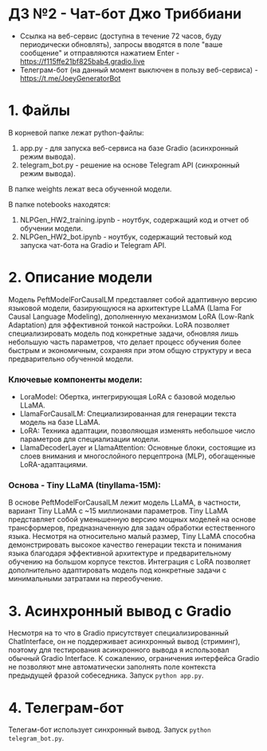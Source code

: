 # ДЗ №2 - Чат-бот Джо Триббиани

- Ссылка на веб-сервис (доступна в течение 72 часов, буду периодически обновлять), запросы вводятся в поле "ваше сообщение" и отправляются нажатием Enter - https://f115ffe21bf825bab4.gradio.live
- Телеграм-бот (на данный момент выключен в пользу веб-сервиса) - https://t.me/JoeyGeneratorBot

# 1. Файлы 

В корневой папке лежат python-файлы: 
1. app.py - для запуска веб-сервиса на базе Gradio (асинхронный режим вывода).
2. telegram_bot.py - решение на основе Telegram API (синхронный режим вывода).

В папке weights лежат веса обученной модели.

В папке notebooks находятся:
1. NLPGen_HW2_training.ipynb - ноутбук, содержащий код и отчет об обучении модели.
2. NLPGen_HW2_bot.ipynb - ноутбук, содержащий тестовый код запуска чат-бота на Gradio и Telegram API.

# 2. Описание модели

Модель PeftModelForCausalLM представляет собой адаптивную версию языковой модели, базирующуюся на архитектуре LLaMA (Llama For Causal Language Modeling), дополненную механизмом LoRA (Low-Rank Adaptation) для эффективной тонкой настройки. LoRA позволяет специализировать модель под конкретные задачи, обновляя лишь небольшую часть параметров, что делает процесс обучения более быстрым и экономичным, сохраняя при этом общую структуру и веса предварительно обученной модели.

### Ключевые компоненты модели:
- LoraModel: Обертка, интегрирующая LoRA с базовой моделью LLaMA.
- LlamaForCausalLM: Специализированная для генерации текста модель на базе LLaMA.
- LoRA: Техника адаптации, позволяющая изменять небольшое число параметров для специализации модели.
- LlamaDecoderLayer и LlamaAttention: Основные блоки, состоящие из слоев внимания и многослойного перцептрона (MLP), обогащенные LoRA-адаптациями.

### Основа - Tiny LLaMA (tinyllama-15M):
В основе PeftModelForCausalLM лежит модель LLaMA, в частности, вариант Tiny LLaMA с ~15 миллионами параметров. Tiny LLaMA представляет собой уменьшенную версию мощных моделей на основе трансформеров, предназначенную для задач обработки естественного языка. Несмотря на относительно малый размер, Tiny LLaMA способна демонстрировать высокое качество генерации текста и понимания языка благодаря эффективной архитектуре и предварительному обучению на большом корпусе текстов. Интеграция с LoRA позволяет дополнительно адаптировать модель под конкретные задачи с минимальными затратами на переобучение.

# 3. Асинхронный вывод с Gradio
Несмотря на то что в Gradio присутствует специализированный ChatInterface, он не поддерживает асинхронный вывод (стриминг), поэтому для тестирования асинхронного вывода я использовал обычный Gradio Interface.
К сожалению, ограничения интерфейса Gradio не позволяют мне автоматически заполнять поле контекста предыдущей фразой собеседника.
Запуск `python app.py`.

# 4. Телеграм-бот
Телегам-бот использует синхронный вывод.
Запуск `python telegram_bot.py`.